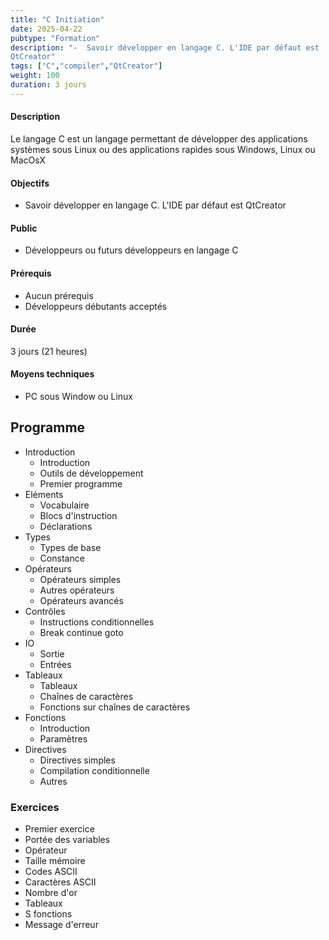 ```yaml
---
title: "C Initiation"
date: 2025-04-22
pubtype: "Formation"
description: "-  Savoir développer en langage C. L'IDE par défaut est
QtCreator"
tags: ["C","compiler","QtCreator"]
weight: 100
duration: 3 jours
---
```


#### Description

Le langage C est un langage permettant de développer des applications systèmes sous Linux ou des applications rapides sous Windows, Linux ou MacOsX

#### Objectifs

-  Savoir développer en langage C. L'IDE par défaut est
QtCreator

#### Public

- Développeurs ou futurs développeurs en langage C

#### Prérequis

- Aucun prérequis
- Développeurs débutants acceptés

#### Durée

3 jours (21 heures)

#### Moyens techniques 

- PC sous Window ou Linux

## Programme

-  Introduction
    -  Introduction
    -  Outils de développement
    -  Premier programme
-  Eléments
    -  Vocabulaire 
    -  Blocs d'instruction 
    -  Déclarations
-  Types
    -  Types de base 
    -  Constance 
-  Opérateurs
    -  Opérateurs simples
    -  Autres opérateurs 
    -  Opérateurs avancés 
-  Contrôles
    -  Instructions conditionnelles
    -  Break continue goto
-  IO
    -  Sortie
    -  Entrées 
-  Tableaux 
    -  Tableaux 
    -  Chaînes de caractères
    -  Fonctions sur chaînes de caractères 
-  Fonctions 
    -  Introduction 
    -  Paramètres
-  Directives
    -  Directives simples
    -  Compilation conditionnelle
    -  Autres 


### Exercices

- Premier exercice
- Portée des variables
- Opérateur
- Taille mémoire
- Codes ASCII
- Caractères ASCII
- Nombre d'or
- Tableaux
- S fonctions
- Message d'erreur



